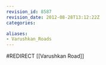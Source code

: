 ```yaml
---
revision_id: 8587
revision_date: 2012-08-28T13:12:22Z
categories:

aliases:
- Varushkan_Roads
---
```


#REDIRECT [[Varushkan Road]]